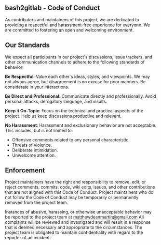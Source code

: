 ## bash2gitlab - Code of Conduct
As contributors and maintainers of this project, we are dedicated to providing a respectful and harassment-free
experience for everyone. We are committed to fostering an open and welcoming environment.

## Our Standards

We expect all participants in our project's discussions, issue trackers, and other communication channels to adhere to
the following standards of behavior:

**Be Respectful**: Value each other's ideas, styles, and viewpoints. We may not always agree, but disagreement is no excuse
for poor manners. Be considerate in your interactions.

**Be Direct and Professional**: Communicate directly and professionally. Avoid personal attacks, derogatory language, and
insults.

**Keep it On-Topic**: Focus on the technical and practical aspects of the project. Help us keep discussions productive and
relevant.

**No Harassment**: Harassment and exclusionary behavior are not acceptable. This includes, but is not limited to:

 - Offensive comments related to any personal characteristic.
 - Threats of violence. 
 - Deliberate intimidation. 
 - Unwelcome attention.

## Enforcement

Project maintainers have the right and responsibility to remove, edit, or reject comments, commits, code, wiki edits,
issues, and other contributions that are not aligned with this Code of Conduct. Project maintainers who do not follow
the Code of Conduct may be temporarily or permanently removed from the project team.

Instances of abusive, harassing, or otherwise unacceptable behavior may be reported to the project team
at matthewdeanmartin@gmail.com All complaints will be reviewed and investigated and will result in a response that is
deemed necessary and appropriate to the circumstances. The project team is obligated to maintain confidentiality with
regard to the reporter of an incident.